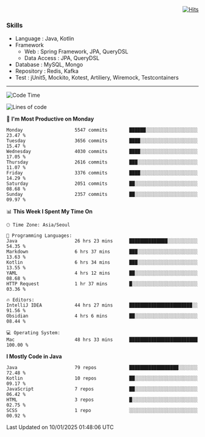 <!-- Github Profile Readme로 프로필 꾸미기 : https://zzsza.github.io/development/2020/07/10/make-github-profile-readme/ -->

<!-- github theme -->
  <!-- 
    ![header](https://capsule-render.vercel.app/api?type=slice&color=e0f0e3&height=150&section=header&text=beasy&fontSize=45)
  -->


<!-- hits count : https://hits.seeyoufarm.com/ -->
<div align=right>
    
  [![Hits](https://hits.seeyoufarm.com/api/count/incr/badge.svg?url=https%3A%2F%2Fgithub.com%2Fchoi-ys&count_bg=%2379C83D&title_bg=%23555555&icon=&icon_color=%23E7E7E7&title=hits&edge_flat=false)](https://hits.seeyoufarm.com)

</div>


<!-- Committed Top Lang -->
<div align=center>
</div>


### Skills
 - Language : Java, Kotlin
 - Framework
   - Web : Spring Framework, JPA, QueryDSL
   - Data Access : JPA, QueryDSL
 - Database : MySQL, Mongo
 - Repository : Redis, Kafka
 - Test : jUnit5, Mockito, Kotest, Artiliery, Wiremock, Testcontainers

---

<!--START_SECTION:waka-->
![Code Time](http://img.shields.io/badge/Code%20Time-5%2C081%20hrs%2049%20mins-blue)

![Lines of code](https://img.shields.io/badge/From%20Hello%20World%20I%27ve%20Written-15.1%20million%20lines%20of%20code-blue)

📅 **I'm Most Productive on Monday** 

```text
Monday                   5547 commits        ██████░░░░░░░░░░░░░░░░░░░   23.47 % 
Tuesday                  3656 commits        ████░░░░░░░░░░░░░░░░░░░░░   15.47 % 
Wednesday                4030 commits        ████░░░░░░░░░░░░░░░░░░░░░   17.05 % 
Thursday                 2616 commits        ███░░░░░░░░░░░░░░░░░░░░░░   11.07 % 
Friday                   3376 commits        ████░░░░░░░░░░░░░░░░░░░░░   14.29 % 
Saturday                 2051 commits        ██░░░░░░░░░░░░░░░░░░░░░░░   08.68 % 
Sunday                   2357 commits        ██░░░░░░░░░░░░░░░░░░░░░░░   09.97 % 
```


📊 **This Week I Spent My Time On** 

```text
🕑︎ Time Zone: Asia/Seoul

💬 Programming Languages: 
Java                     26 hrs 23 mins      ██████████████░░░░░░░░░░░   54.35 % 
Markdown                 6 hrs 37 mins       ███░░░░░░░░░░░░░░░░░░░░░░   13.63 % 
Kotlin                   6 hrs 34 mins       ███░░░░░░░░░░░░░░░░░░░░░░   13.55 % 
YAML                     4 hrs 12 mins       ██░░░░░░░░░░░░░░░░░░░░░░░   08.68 % 
HTTP Request             1 hr 37 mins        █░░░░░░░░░░░░░░░░░░░░░░░░   03.36 % 

🔥 Editors: 
IntelliJ IDEA            44 hrs 27 mins      ███████████████████████░░   91.56 % 
Obsidian                 4 hrs 6 mins        ██░░░░░░░░░░░░░░░░░░░░░░░   08.44 % 

💻 Operating System: 
Mac                      48 hrs 33 mins      █████████████████████████   100.00 % 
```

**I Mostly Code in Java** 

```text
Java                     79 repos            ██████████████████░░░░░░░   72.48 % 
Kotlin                   10 repos            ██░░░░░░░░░░░░░░░░░░░░░░░   09.17 % 
JavaScript               7 repos             ██░░░░░░░░░░░░░░░░░░░░░░░   06.42 % 
HTML                     3 repos             █░░░░░░░░░░░░░░░░░░░░░░░░   02.75 % 
SCSS                     1 repo              ░░░░░░░░░░░░░░░░░░░░░░░░░   00.92 % 
```




 Last Updated on 10/01/2025 01:48:06 UTC
<!--END_SECTION:waka-->

<!-- 
![footer](https://capsule-render.vercel.app/api?section=footer&type=slice&color=e0f0e3)
-->

